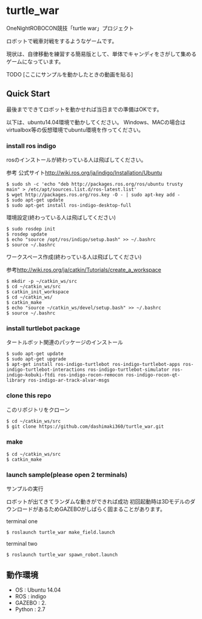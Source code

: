 # turtle_war
OneNightROBOCON競技「turtle war」プロジェクト

ロボットで戦車対戦をするようなゲームです。

現状は、自律移動を練習する簡易版として、単体でキャンディをさがして集めるゲームになっています。

TODO [ここにサンプルを動かしたときの動画を貼る]

## Quick Start
最後までできてロボットを動かせれば当日までの準備はOKです。

以下は、ubuntu14.04環境で動かしてください。
Windows、MACの場合はvirtualbox等の仮想環境でubuntu環境を作ってください。

### install ros indigo
rosのインストールが終わっている人は飛ばしてください。

参考  公式サイト<http://wiki.ros.org/ja/indigo/Installation/Ubuntu>
```
$ sudo sh -c 'echo "deb http://packages.ros.org/ros/ubuntu trusty main" > /etc/apt/sources.list.d/ros-latest.list'
$ wget http://packages.ros.org/ros.key -O - | sudo apt-key add -
$ sudo apt-get update
$ sudo apt-get install ros-indigo-desktop-full
```
環境設定(終わっている人は飛ばしてください)
```
$ sudo rosdep init
$ rosdep update
$ echo "source /opt/ros/indigo/setup.bash" >> ~/.bashrc
$ source ~/.bashrc
```
ワークスペース作成(終わっている人は飛ばしてください)

参考<http://wiki.ros.org/ja/catkin/Tutorials/create_a_workspace>
```
$ mkdir -p ~/catkin_ws/src
$ cd ~/catkin_ws/src
$ catkin_init_workspace
$ cd ~/catkin_ws/
$ catkin_make
$ echo "source ~/catkin_ws/devel/setup.bash" >> ~/.bashrc
$ source ~/.bashrc
```


### install turtlebot package
タートルボット関連のパッケージのインストール

```
$ sudo apt-get update
$ sudo apt-get upgrade
$ apt-get install ros-indigo-turtlebot ros-indigo-turtlebot-apps ros-indigo-turtlebot-interactions ros-indigo-turtlebot-simulator ros-indigo-kobuki-ftdi ros-indigo-rocon-remocon ros-indigo-rocon-qt-library ros-indigo-ar-track-alvar-msgs
```

### clone this repo
このリポジトリをクローン

```
$ cd ~/catkin_ws/src
$ git clone https://github.com/dashimaki360/turtle_war.git
```

### make
```
$ cd ~/catkin_ws/src
$ catkin_make
```

### launch sample(please open 2 terminals)
サンプルの実行

ロボットが出てきてランダムな動きができれば成功
初回起動時は3DモデルのダウンロードがあるためGAZEBOがしばらく固まることがあります。

terminal one
```
$ roslaunch turtle_war make_field.launch
```

terminal two
```
$ roslaunch turtle_war spawn_robot.launch
```

## 動作環境
- OS  : Ubuntu 14.04
- ROS : indigo
- GAZEBO : 2.
- Python : 2.7


